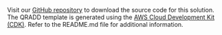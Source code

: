 Visit our [GitHub repository][source] to download the source code for this solution. The QRADD template is generated using the [AWS Cloud Development Kit (CDK)][cdk]. Refer to the README.md file for additional information.

[source]: https://github.com/awslabs/quantum-ready-solution-for-drug-discovery
[cdk]: http://aws.amazon.com/cdk/
[template-url]: ./deployment.md